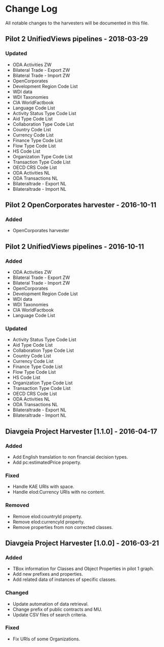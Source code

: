 # Change LogAll notable changes to the harvesters will be documented in this file.## Pilot 2 UnifiedViews pipelines - 2018-03-29### Updated- ODA Activities ZW- Bilateral Trade - Export ZW- Bilateral Trade - Import ZW- OpenCorporates- Development Region Code List- WDI data- WDI Taxonomies- CIA WorldFactbook- Language Code List- Activity Status Type Code List- Aid Type Code List- Collaboration Type Code List- Country Code List- Currency Code List- Finance Type Code List- Flow Type Code List- HS Code List- Organization Type Code List- Transaction Type Code List- OECD CRS Code List- ODA Activities NL- ODA Transactions NL- Bilateraltrade - Export NL- Bilateraltrade - Import NL## Pilot 2 OpenCorporates harvester - 2016-10-11### Added- OpenCorporates harvester## Pilot 2 UnifiedViews pipelines - 2016-10-11### Added- ODA Activities ZW- Bilateral Trade - Export ZW- Bilateral Trade - Import ZW- OpenCorporates- Development Region Code List- WDI data- WDI Taxonomies- CIA WorldFactbook- Language Code List### Updated- Activity Status Type Code List- Aid Type Code List- Collaboration Type Code List- Country Code List- Currency Code List- Finance Type Code List- Flow Type Code List- HS Code List- Organization Type Code List- Transaction Type Code List- OECD CRS Code List- ODA Activities NL- ODA Transactions NL- Bilateraltrade - Export NL- Bilateraltrade - Import NL## Diavgeia Project Harvester [1.1.0] - 2016-04-17### Added- Add English translation to non financial decision types.- Add pc:estimatedPrice property.### Fixed- Handle KAE URIs with space.- Handle elod:Currency URIs with no content.### Removed- Remove elod:countryId property.- Remove elod:currencyId property.- Remove properties from non corrected classes.## Diavgeia Project Harvester [1.0.0] - 2016-03-21### Added- TBox information for Classes and Object Properties in pilot 1 graph.- Add new prefixes and properties.- Add related data of instances of specific classes.### Changed- Update automation of data retrieval.- Change prefix of public contracts and MU.- Update CSV files of search criteria.### Fixed- Fix URIs of some Organizations.